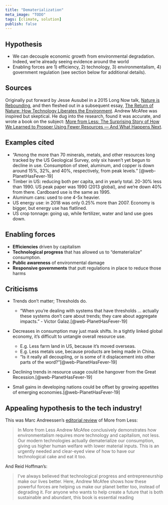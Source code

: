 ```yaml
---
title: "Dematerialization"
meta_image: "TODO"
tags: [climate, solution]
publish: false
---
```


## Hypothesis

* We can decouple economic growth from environmental degradation. Indeed, we’re already seeing evidence around the world
* Enabling forces are 1) efficiency, 2) technology, 3) environmentalism, 4) government regulation (see section below for additional details). 

## Sources

Originally put forward by Jesse Ausubel in a 2015 Long Now talk, [Nature is Rebounding](http://longnow.org/seminars/02015/jan/13/nature-rebounding-land-and-ocean-sparing-through-concentrating-human-activities/), and then fleshed out in a subsequent essay, [The Return of Nature: How Technology Liberates the Environment](https://thebreakthrough.org/journal/issue-5/the-return-of-nature). Andrew McAfee was inspired but skeptical. He dug into the research, found it was accurate, and wrote a book on the subject: [More from Less: The Surprising Story of How We Learned to Prosper Using Fewer Resources — And What Happens Next](https://www.goodreads.com/book/show/45008586-more-from-less).

## Examples cited

* “Among the more than 70 minerals, metals, and other resources long tracked by the US Geological Survey, only six haven’t yet begun to decline in use. Consumption of steel, aluminum, and copper is down around 15%, 32%, and 40%, respectively, from peak levels.” [@web-PlanetHasFever-19]
* Timber in US: reducing both per capita, and in yearly total. 20-30% less than 1990. US peak paper was 1990 (2013 global), and we’re down 40% from there. Cardboard use is the same as 1995. 
* Aluminum cans: used to one 4-5x heavier. 
* US energy use: in 2018 was only 0.25% more than 2007. Economy is bigger, but energy use has flatlined.
* US crop tonnage: going up, while fertilizer, water and land use goes down.

## Enabling forces

* **Efficiencies** driven by capitalism
* **Technological progress** that has allowed us to “dematerialize” consumption.
* **Public awareness** of environmental damage
* **Responsive governments** that putt regulations in place to reduce those harms

## Criticisms 

* Trends don’t matter; Thresholds do.
	* “When you’re dealing with systems that have thresholds … actually these systems don’t care about trends; they care about aggregate impacts.” - Victor Galaz.[@web-PlanetHasFever-19]
  
* Decreases in consumption may just mask shifts. In a tightly linked global economy, it’s difficult to untangle overall resource use. 
	* E.g. Less farm land in US, because it’s moved overseas. 
	* E.g. Less metals use, because products are being made in China.
	* “Is it really all decoupling, or is some of it displacement into other parts of the word?”[@web-PlanetHasFever-19]
  
* Declining trends in resource usage could be hangover from the Great Recession.[@web-PlanetHasFever-19]
  
* Small gains in developing nations could be offset by growing appetites of emerging economies.[@web-PlanetHasFever-19]

## Appealing hypothesis to the tech industry!

This was Marc Andreessen’s [editorial review](https://www.amazon.com/dp/B07P5GPMTY) of More from Less: 

> In More from Less Andrew McAfee conclusively demonstrates how environmentalism requires more technology and capitalism, not less. Our modern technologies actually dematerialize our consumption, giving us higher human welfare with lower material inputs. This is an urgently needed and clear-eyed view of how to have our technological cake and eat it too. 

And Reid Hoffman’s:

> I've always believed that technological progress and entrepreneurship make our lives better. Here, Andrew McAfee shows how these powerful forces are helping us make our planet better too, instead of degrading it. For anyone who wants to help create a future that is both sustainable and abundant, this book is essential reading
